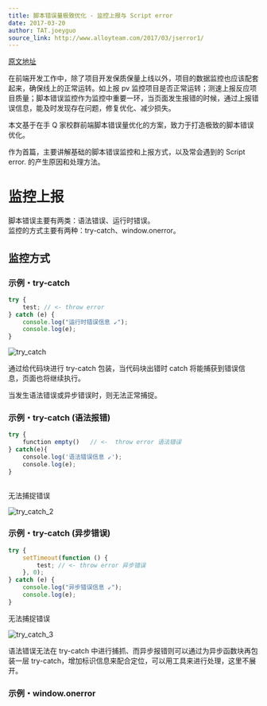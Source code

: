 ```yaml
---
title: 脚本错误量极致优化 - 监控上报与 Script error
date: 2017-03-20
author: TAT.joeyguo
source_link: http://www.alloyteam.com/2017/03/jserror1/
---
```


<!-- {% raw %} - for jekyll -->

[原文地址](https://github.com/joeyguo/blog/issues/13)

在前端开发工作中，除了项目开发保质保量上线以外，项目的数据监控也应该配套起来，确保线上的正常运转。如上报 pv 监控项目是否正常运转；测速上报反应项目质量；脚本错误监控作为监控中重要一环，当页面发生报错的时候，通过上报错误信息，能及时发现存在问题，修复优化、减少损失。

本文基于在手 Q 家校群前端脚本错误量优化的方案，致力于打造极致的脚本错误优化。  

作为首篇，主要讲解基础的脚本错误监控和上报方式，以及常会遇到的 Script error. 的产生原因和处理方法。

# 监控上报

脚本错误主要有两类：语法错误、运行时错误。  
监控的方式主要有两种：try-catch、window.onerror。

## 监控方式

### 示例・try-catch

```javascript
try {
    test; // <- throw error
} catch (e) {
    console.log("运行时错误信息 ↙");
    console.log(e);
}
```

![try_catch](https://cloud.githubusercontent.com/assets/10385585/23819866/b46e35bc-0647-11e7-955d-b5c947c10349.png)

通过给代码块进行 try-catch 包装，当代码块出错时 catch 将能捕获到错误信息，页面也将继续执行。

当发生语法错误或异步错误时，则无法正常捕捉。

### 示例・try-catch (语法报错)

```javascript
try {
    function empty()   // <-  throw error 语法错误
} catch(e){
    console.log('语法错误信息 ↙');
    console.log(e);
}
 
```

无法捕捉错误

![try_catch_2](https://cloud.githubusercontent.com/assets/10385585/23819873/eded7078-0647-11e7-9762-0cce1524bfc2.png)

### 示例・try-catch (异步错误)

```javascript
try {
    setTimeout(function () {
        test; // <- throw error 异步错误
    }, 0);
} catch (e) {
    console.log("异步错误信息 ↙");
    console.log(e);
}
```

无法捕捉错误

![try_catch_3](https://cloud.githubusercontent.com/assets/10385585/23819887/2ab8b9ae-0648-11e7-8c52-e436726b19a6.png)

语法错误无法在 try-catch 中进行捕抓、而异步报错则可以通过为异步函数块再包装一层 try-catch，增加标识信息来配合定位，可以用工具来进行处理，这里不展开。

### 示例・window.onerror


<!-- {% endraw %} - for jekyll -->